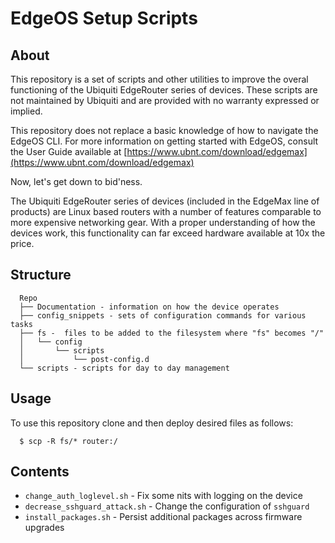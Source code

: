 # EdgeOS Setup Scripts

## About

This repository is a set of scripts and other utilities to improve the overal
functioning of the Ubiquiti EdgeRouter series of devices.  These scripts are not
maintained by Ubiquiti and are provided with no warranty expressed or implied.

This repository does not replace a basic knowledge of how to navigate the EdgeOS
CLI.  For more information on getting started with EdgeOS, consult the User
Guide available at
[https://www.ubnt.com/download/edgemax](https://www.ubnt.com/download/edgemax)

Now, let's get down to bid'ness.

The Ubiquiti EdgeRouter series of devices (included in the EdgeMax line of
products) are Linux based routers with a number of features comparable to more
expensive networking gear.  With a proper understanding of how the devices work,
this functionality can far exceed hardware available at 10x the price.

## Structure

```
  Repo
  ├── Documentation - information on how the device operates
  ├── config_snippets - sets of configuration commands for various tasks
  ├── fs -  files to be added to the filesystem where "fs" becomes "/"
  │   └── config
  │       └── scripts
  │           └── post-config.d
  └── scripts - scripts for day to day management
```

## Usage

To use this repository clone and then deploy desired files as follows:

```
  $ scp -R fs/* router:/
```

## Contents

 - `change_auth_loglevel.sh` - Fix some nits with logging on the device
 - `decrease_sshguard_attack.sh` - Change the configuration of `sshguard`
 - `install_packages.sh` - Persist additional packages across firmware upgrades

<!-- vim: ts=2 sw=2 expandtab tw=80 :
-->

